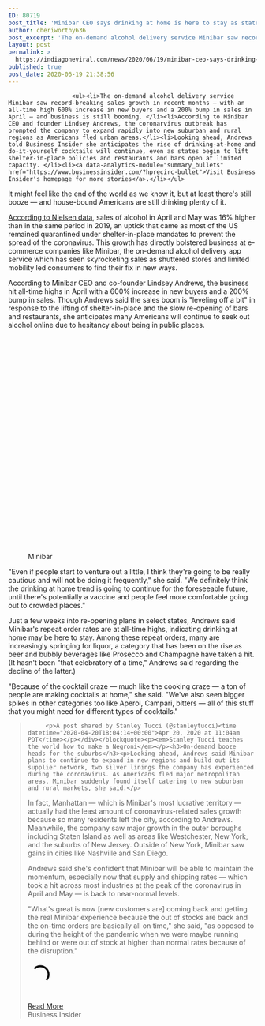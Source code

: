 ```yaml
---
ID: 80719
post_title: 'Minibar CEO says drinking at home is here to stay as states reopen &#8211; Business Insider'
author: cheriworthy636
post_excerpt: 'The on-demand alcohol delivery service Minibar saw record-breaking sales growth in recent months — with an all-time high 600% increase in new buyers and a 200% bump in sales in April — and business is still booming. According to Minibar CEO and founder Lindsey Andrews, the coronarvirus outbreak has prompted the company to expand rapidly into&hellip;'
layout: post
permalink: >
  https://indiagoneviral.com/news/2020/06/19/minibar-ceo-says-drinking-at-home-is-here-to-stay-as-states-reopen-business-insider/80719/cheriworthy636/
published: true
post_date: 2020-06-19 21:38:56
---
```

<div data-piano-inline-content-wrapper="" id="piano-inline-content-wrapper">

                      <ul><li>The on-demand alcohol delivery service Minibar saw record-breaking sales growth in recent months — with an all-time high 600% increase in new buyers and a 200% bump in sales in April — and business is still booming. </li><li>According to Minibar CEO and founder Lindsey Andrews, the coronarvirus outbreak has prompted the company to expand rapidly into new suburban and rural regions as Americans fled urban areas.</li><li>Looking ahead, Andrews told Business Insider she anticipates the rise of drinking-at-home and do-it-yourself cocktails will continue, even as states begin to lift shelter-in-place policies and restaurants and bars open at limited capacity. </li><li><a data-analytics-module="summary_bullets" href="https://www.businessinsider.com/?hprecirc-bullet">Visit Business Insider's homepage for more stories</a>.</li></ul>


<p>It might feel like the end of the world as we know it, but at least there's still booze — and house-bound Americans are still drinking plenty of it. </p><p><a data-analytics-module="body_link" href="https://www.beveragedaily.com/Article/2020/05/21/Has-coronavirus-changed-how-much-alcohol-Americans-are-drinking#">According to Nielsen data</a>, sales of alcohol in April and May was 16% higher than in the same period in 2019, an uptick that came as most of the US remained quarantined under shelter-in-place mandates to prevent the spread of the coronavirus. This growth has directly bolstered business at e-commerce companies like Minibar, the on-demand alcohol delivery app service which has seen skyrocketing sales as shuttered stores and limited mobility led consumers to find their fix in new ways.</p><p>According to Minibar CEO and co-founder Lindsey Andrews, the business hit all-time highs in April with a 600% increase in new buyers and a 200% bump in sales. Though Andrews said the sales boom is "leveling off a bit" in response to the lifting of shelter-in-place and the slow re-opening of bars and restaurants, she anticipates many Americans will continue to seek out alcohol online due to hesitancy about being in public places. </p><p><figure data-e2e-name="image-figure-image" data-media-container="image" data-type="img"><p><img alt="Minibar_Cocktail_BloodyMary" data-content-type="image/jpeg" data-srcs="{"https://i.insider.com/5eebaa8c5af6cc7297594767":{"contentType":"image/jpeg","aspectRatioW":889,"aspectRatioH":667}}" src="data:image/svg+xml,%3Csvg xmlns='http://www.w3.org/2000/svg' viewBox='0 0 1 1'%3E%3C/svg%3E"></img>
  
  </p>
    <span>
        <span data-e2e-name="image-source">
          Minibar
        </span>
    </span>
</figure></p><p>"Even if people start to venture out a little, I think they're going to be really cautious and will not be doing it frequently," she said. "We definitely think the drinking at home trend is going to continue for the foreseeable future, until there's potentially a vaccine and people feel more comfortable going out to crowded places."</p><p>Just a few weeks into re-opening plans in select states, Andrews said Minibar's repeat order rates are at all-time highs, indicating drinking at home may be here to stay. Among these repeat orders, many are increasingly springing for liquor, a category that has been on the rise as beer and bubbly beverages like Prosecco and Champagne have taken a hit. (It hasn't been "that celebratory of a time," Andrews said regarding the decline of the latter.) </p><p>"Because of the cocktail craze — much like the cooking craze — a ton of people are making cocktails at home," she said. "We've also seen bigger spikes in other categories too like Aperol, Campari, bitters — all of this stuff that you might need for different types of cocktails."</p><blockquote>
	<div>
		
		 <p>A post shared by Stanley Tucci (@stanleytucci)<time datetime="2020-04-20T18:04:14+00:00">Apr 20, 2020 at 11:04am PDT</time></p></div></blockquote><p><em>Stanley Tucci teaches the world how to make a Negroni</em></p><h3>On-demand booze heads for the suburbs</h3><p>Looking ahead, Andrews said Minibar plans to continue to expand in new regions and build out its supplier network, two silver linings the company has experienced during the coronavirus. As Americans fled major metropolitan areas, Minibar suddenly found itself catering to new suburban and rural markets, she said.</p>



<p>In fact, Manhattan — which is Minibar's most lucrative territory — actually had the least amount of coronavirus-related sales growth because so many residents left the city, according to Andrews. Meanwhile, the company saw major growth in the outer boroughs including Staten Island as well as areas like Westchester, New York, and the suburbs of New Jersey. Outside of New York, Minibar saw gains in cities like Nashville and San Diego. </p><p>Andrews said she's confident that Minibar will be able to maintain the momentum, especially now that supply and shipping rates — which took a hit across most industries at the peak of the coronavirus in April and May — is back to near-normal levels. </p><p>"What's great is now [new customers are] coming back and getting the real Minibar experience because the out of stocks are back and the on-time orders are basically all on time," she said, "as opposed to during the height of the pandemic when we were maybe running behind or were out of stock at higher than normal rates because of the disruption."</p><section data-source="coronavirus-news-to-read-updates-2020-3"><p><svg aria-labelledby="title desc" height="50" role="img" space="preserve" style="enable-background:new 0 0 50 50;" version="1.1" viewbox="0 0 50 50" width="50" xmlns="http://www.w3.org/2000/svg"><title id="title">Loading</title><desc id="desc">Something is loading.</desc><path d="M43.935,25.145c0-10.318-8.364-18.683-18.683-18.683c-10.318,0-18.683,8.365-18.683,18.683h4.068c0-8.071,6.543-14.615,14.615-14.615c8.072,0,14.615,6.543,14.615,14.615H43.935z" fill="#111"><animatetransform attributename="transform" attributetype="xml" dur="0.6s" from="0 25 25" repeatcount="indefinite" to="360 25 25" type="rotate"></animatetransform></path></svg></p>

  
</section></div><br/><a href="http://www.businessinsider.com/minibar-ceo-drinking-at-home-continues-as-states-reopen-2020-6" class="button purchase" rel="nofollow noopener noreferrer" target="_blank">Read More</a></br>Business Insider